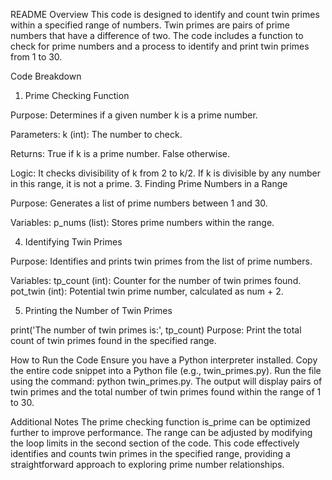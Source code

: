 
README
Overview
This code is designed to identify and count twin primes within a specified range of numbers. Twin primes are pairs of prime numbers that have a difference of two. The code includes a function to check for prime numbers and a process to identify and print twin primes from 1 to 30.

Code Breakdown
1. Prime Checking Function

Purpose: Determines if a given number k is a prime number.

Parameters:
k (int): The number to check.

Returns:
True if k is a prime number.
False otherwise.

Logic:
It checks divisibility of k from 2 to k/2. If k is divisible by any number in this range, it is not a prime.
3. Finding Prime Numbers in a Range

Purpose: Generates a list of prime numbers between 1 and 30.

Variables:
p_nums (list): Stores prime numbers within the range.

4. Identifying Twin Primes
        
Purpose: Identifies and prints twin primes from the list of prime numbers.

Variables:
tp_count (int): Counter for the number of twin primes found.
pot_twin (int): Potential twin prime number, calculated as num + 2.

5. Printing the Number of Twin Primes

print('The number of twin primes is:', tp_count)
Purpose: Print the total count of twin primes found in the specified range.

How to Run the Code
Ensure you have a Python interpreter installed.
Copy the entire code snippet into a Python file (e.g., twin_primes.py).
Run the file using the command: python twin_primes.py.
The output will display pairs of twin primes and the total number of twin primes found within the range of 1 to 30.

Additional Notes
The prime checking function is_prime can be optimized further to improve performance.
The range can be adjusted by modifying the loop limits in the second section of the code.
This code effectively identifies and counts twin primes in the specified range, providing a straightforward approach to exploring prime number relationships.






